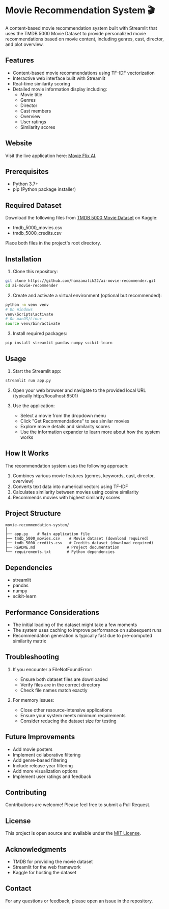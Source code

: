 # Movie Recommendation System 🎬

A content-based movie recommendation system built with Streamlit that uses the TMDB 5000 Movie Dataset to provide personalized movie recommendations based on movie content, including genres, cast, director, and plot overview.

## Features

- Content-based movie recommendations using TF-IDF vectorization
- Interactive web interface built with Streamlit
- Real-time similarity scoring
- Detailed movie information display including:
  - Movie title
  - Genres
  - Director
  - Cast members
  - Overview
  - User ratings
  - Similarity scores

## Website

Visit the live application here:  [Movie Flix AI](https://movie-flix-ai.streamlit.app/).

## Prerequisites

- Python 3.7+
- pip (Python package installer)

## Required Dataset

Download the following files from [TMDB 5000 Movie Dataset](https://www.kaggle.com/tmdb/tmdb-movie-metadata) on Kaggle:
- tmdb_5000_movies.csv
- tmdb_5000_credits.csv

Place both files in the project's root directory.

## Installation

1. Clone this repository:
```bash
git clone https://github.com/hamzamalik22/ai-movie-recommender.git
cd ai-movie-recommender
```

2. Create and activate a virtual environment (optional but recommended):
```bash
python -m venv venv
# On Windows
venv\Scripts\activate
# On macOS/Linux
source venv/bin/activate
```

3. Install required packages:
```bash
pip install streamlit pandas numpy scikit-learn
```

## Usage

1. Start the Streamlit app:
```bash
streamlit run app.py
```

2. Open your web browser and navigate to the provided local URL (typically http://localhost:8501)

3. Use the application:
   - Select a movie from the dropdown menu
   - Click "Get Recommendations" to see similar movies
   - Explore movie details and similarity scores
   - Use the information expander to learn more about how the system works

## How It Works

The recommendation system uses the following approach:
1. Combines various movie features (genres, keywords, cast, director, overview)
2. Converts text data into numerical vectors using TF-IDF
3. Calculates similarity between movies using cosine similarity
4. Recommends movies with highest similarity scores

## Project Structure

```
movie-recommendation-system/
│
├── app.py    # Main application file
├── tmdb_5000_movies.csv    # Movie dataset (download required)
├── tmdb_5000_credits.csv   # Credits dataset (download required)
├── README.md              # Project documentation
└── requirements.txt       # Python dependencies
```

## Dependencies

- streamlit
- pandas
- numpy
- scikit-learn

## Performance Considerations

- The initial loading of the dataset might take a few moments
- The system uses caching to improve performance on subsequent runs
- Recommendation generation is typically fast due to pre-computed similarity matrix

## Troubleshooting

1. If you encounter a FileNotFoundError:
   - Ensure both dataset files are downloaded
   - Verify files are in the correct directory
   - Check file names match exactly

2. For memory issues:
   - Close other resource-intensive applications
   - Ensure your system meets minimum requirements
   - Consider reducing the dataset size for testing

## Future Improvements

- Add movie posters
- Implement collaborative filtering
- Add genre-based filtering
- Include release year filtering
- Add more visualization options
- Implement user ratings and feedback

## Contributing

Contributions are welcome! Please feel free to submit a Pull Request.

## License

This project is open source and available under the [MIT License](LICENSE).

## Acknowledgments

- TMDB for providing the movie dataset
- Streamlit for the web framework
- Kaggle for hosting the dataset

## Contact

For any questions or feedback, please open an issue in the repository.